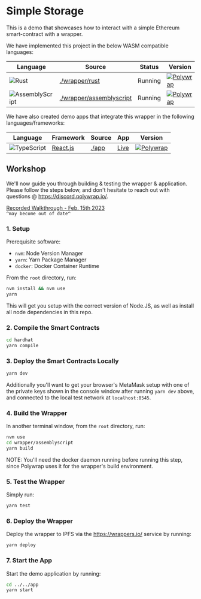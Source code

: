 # Simple Storage
This is a demo that showcases how to interact with a simple Ethereum smart-contract with a wrapper.

We have implemented this project in the below WASM compatible languages:

| Language | Source | Status | Version |
|----------|--------|--------|---------|
| ![Rust](https://img.shields.io/badge/Rust-ffffff?style=for-the-badge&labelColor=ffff99&logoColor=000000&logo=rust) | [./wrapper/rust](./wrapper/rust) |Running                                              | [![Polywrap](https://img.shields.io/badge/Polywrap-0.9.5-blue?style=for-the-badge)](https://www.npmjs.com/package/polywrap/v/0.9.5) |
| ![AssemblyScript](https://img.shields.io/badge/AssemblyScript-007AAC?style=for-the-badge&labelColor=ffffff&logoColor=007AAC&logo=assemblyscript) | [./wrapper/assemblyscript](./wrapper/assemblyscript/) | Running                                              | [![Polywrap](https://img.shields.io/badge/Polywrap-0.9.5-blue?style=for-the-badge)](https://www.npmjs.com/package/polywrap/v/0.9.5) |

We have also created demo apps that integrate this wrapper in the following languages/frameworks:

| Language | Framework | Source | App | Version |
|----------|-----------|--------|---------|---------|
| ![TypeScript](https://img.shields.io/badge/TypeScript-3178C6?style=for-the-badge&labelColor=ffffff&logoColor=3178C6&logo=typescript) | [React.js](https://reactjs.org/) | [./app](./app)  | [Live](https://helloworld.demo.polywrap.io/) | [![Polywrap](https://img.shields.io/badge/Polywrap-0.9.5-blue?style=for-the-badge)](https://www.npmjs.com/package/polywrap/v/0.9.5) |

## Workshop

We'll now guide you through building & testing the wrapper & application. Please follow the steps below, and don't hesitate to reach out with questions @ https://discord.polywrap.io/.

[Recorded Walkthrough - Feb. 15th 2023](https://youtube.com/live/52E6UMP8SRg?si=EnSIkaIECMiOmarE)  
`^may become out of date^`

### 1. Setup
Prerequisite software:
- `nvm`: Node Version Manager
- `yarn`: Yarn Package Manager
- `docker`: Docker Container Runtime

From the `root` directory, run:
```bash
nvm install && nvm use
yarn
```

This will get you setup with the correct version of Node.JS, as well as install all node dependencies in this repo.

### 2. Compile the Smart Contracts
```bash
cd hardhat
yarn compile
```

### 3. Deploy the Smart Contracts Locally
```bash
yarn dev
```

Additionally you'll want to get your browser's MetaMask setup with one of the private keys shown in the console window after running `yarn dev` above, and connected to the local test network at `localhost:8545`.

### 4. Build the Wrapper
In another terminal window, from the `root` directory, run:
```bash
nvm use
cd wrapper/assemblyscript
yarn build
```

NOTE: You'll need the docker daemon running before running this step, since Polywrap uses it for the wrapper's build environment.

### 5. Test the Wrapper
Simply run:
```bash
yarn test
```

### 6. Deploy the Wrapper
Deploy the wrapper to IPFS via the https://wrappers.io/ service by running:
```bash
yarn deploy
```

### 7. Start the App
Start the demo application by running:
```bash
cd ../../app
yarn start
```
